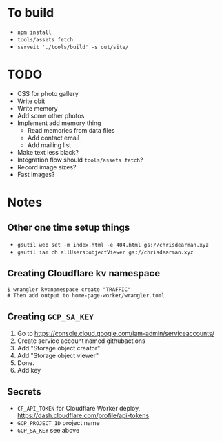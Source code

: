 # To build
- `npm install`
- `tools/assets fetch`
- `serveit './tools/build' -s out/site/`

# TODO
- CSS for photo gallery
- Write obit
- Write memory
- Add some other photos
- Implement add memory thing
  - Read memories from data files
  - Add contact email
  - Add mailing list
- Make text less black?
- Integration flow should `tools/assets fetch`?
- Record image sizes?
- Fast images?

# Notes

## Other one time setup things
- `gsutil web set -m index.html -e 404.html gs://chrisdearman.xyz`
- `gsutil iam ch allUsers:objectViewer gs://chrisdearman.xyz`

## Creating Cloudflare kv namespace
```
$ wrangler kv:namespace create "TRAFFIC"
# Then add output to home-page-worker/wrangler.toml
```

## Creating `GCP_SA_KEY`
1. Go to https://console.cloud.google.com/iam-admin/serviceaccounts/
2. Create service account named githubactions
3. Add "Storage object creator"
4. Add "Storage object viewer"
5. Done.
6. Add key

## Secrets
- `CF_API_TOKEN` for Cloudflare Worker deploy, https://dash.cloudflare.com/profile/api-tokens
- `GCP_PROJECT_ID` project name
- `GCP_SA_KEY` see above
